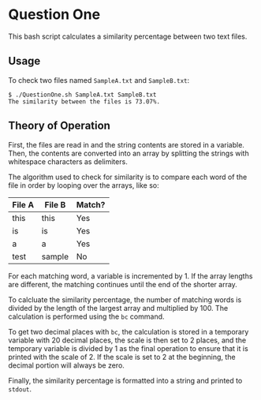 # Question One

This bash script calculates a similarity percentage between two text files.

## Usage

To check two files named ``SampleA.txt`` and ``SampleB.txt``:

```
$ ./QuestionOne.sh SampleA.txt SampleB.txt
The similarity between the files is 73.07%.
```

## Theory of Operation

First, the files are read in and the string contents are stored in a variable. Then, the contents are converted into an array by splitting the strings with whitespace characters as delimiters.

The algorithm used to check for similarity is to compare each word of the file in order by looping over the arrays, like so:

|File A|File B|Match?|
|------|------|------|
|this  |this  |Yes   |
|is    |is    |Yes   |
|a     |a     |Yes   |
|test  |sample|No    |

For each matching word, a variable is incremented by 1. If the array lengths are different, the matching continues until the end of the shorter array.

To calcluate the similarity percentage, the number of matching words is divided by the length of the largest array and multiplied by 100. The calculation is performed using the ``bc`` command.

To get two decimal places with ``bc``, the calculation is stored in a temporary variable with 20 decimal places, the scale is then set to 2 places, and the temporary variable is divided by 1 as the final operation to ensure that it is printed with the scale of 2. If the scale is set to 2 at the beginning, the decimal portion will always be zero.

Finally, the similarity percentage is formatted into a string and printed to ``stdout``.